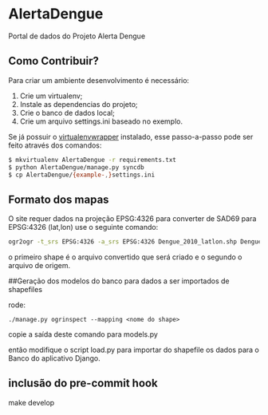 # AlertaDengue
Portal de dados do Projeto Alerta Dengue

## Como Contribuir?
Para criar um ambiente desenvolvimento é necessário:
 1. Crie um virtualenv;
 2. Instale as dependencias do projeto;
 3. Crie o banco de dados local;
 4. Crie um arquivo settings.ini baseado no exemplo.

Se já possuir o [virtualenvwrapper](https://pypi.python.org/pypi/virtualenvwrapper) instalado, esse passo-a-passo pode ser feito através dos comandos:
```bash
$ mkvirtualenv AlertaDengue -r requirements.txt
$ python AlertaDengue/manage.py syncdb
$ cp AlertaDengue/{example-,}settings.ini
```

## Formato dos mapas

O site requer dados na projeção EPSG:4326
para converter de SAD69 para EPSG:4326 (lat,lon) use o seguinte comando:

```bash
ogr2ogr -t_srs EPSG:4326 -a_srs EPSG:4326 Dengue_2010_latlon.shp Dengue2010_BancoSINAN16_04_2012_v09012014.shp
```
o primeiro shape é o arquivo convertido que será criado e o segundo o arquivo de origem.

##Geração dos modelos do banco para dados a ser importados de shapefiles

rode:

```
./manage.py ogrinspect --mapping <nome do shape>
```

copie a saída deste comando para models.py

então modifique o script load.py para importar do shapefile os dados para o Banco do aplicativo Django.

## inclusão do pre-commit hook

make develop
